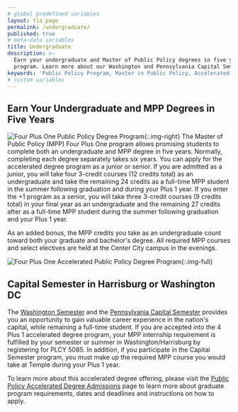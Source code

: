 ```yaml
---
# global predefined variables
layout: tla_page
permalink: /undergraduate/
published: true
# meta-data variables
title: Undergraduate
description: >-
  Earn your undergraduate and Master of Public Policy degrees in five years with Temple University’s Four Plus One Accelerated Degree 
  program. Learn more about our Washington and Pennsylvania Capital Semester programs from the College of Liberal Arts!
keywords: 'Public Policy Program, Master in Public Policy, Accelerated Degree Program, Four Plus One Program'
# custom variables
---
```

## Earn Your Undergraduate and MPP Degrees in Five Years
![Four Plus One Public Policy Degree Program]({{site.baseurl}}/media/mpp-accelerated-degree-program-temple.png){:.img-right}
The Master of Public Policy (MPP) Four Plus One program allows promising students to complete both an undergraduate and MPP degree in five years. Normally, completing each degree separately takes six years. You can apply for the accelerated degree program as a junior or senior. If you are admitted as a junior, you will take four 3-credit courses (12 credits total) as an undergraduate and take the remaining 24 credits as a full-time MPP student in the summer following graduation and during your Plus 1 year. If you enter the +1 program as a senior, you will take three 3-credit courses (9 credits total) in your final year as an undergraduate and the remaining 27 credits after as a full-time MPP student during the summer following graduation and your Plus 1 year.

As an added bonus, the MPP credits you take as an undergraduate count toward both your graduate and bachelor's degree. All required MPP courses and select electives are held at the Center City campus in the evenings.

![Four Plus One Accelerated Public Policy Degree Program]({{site.baseurl}}/media/four-plus-one-schedule.PNG){:.img-full}

## Capital Semester in Harrisburg or Washington DC
The [Washington Semester](http://www.cla.temple.edu/ipa/the-washington-semester/) and the [Pennsylvania Capital Semester](http://www.cla.temple.edu/ipa/about/the-pennsylvania-capital-semester/) provides you an opportunity to gain valuable career experience in the nation's capital, while remaining a full-time student. If you are accepted into the 4 Plus 1 accelerated degree program, your MPP internship requirement is fulfilled by your semester or summer in Washington/Harrisburg by registering for PLCY 5085. In addition, if you participate in the Capital Semester program, you must make up the required MPP course you would take at Temple during your Plus 1 year.

To learn more about this accelerated degree offering, please visit the [Public Policy Accelerated Degree Admissions](https://liberalarts.temple.edu/ba-political-science-ms-public-policy) page to learn more about graduate program requirements, dates and deadlines and instructions on how to apply.
